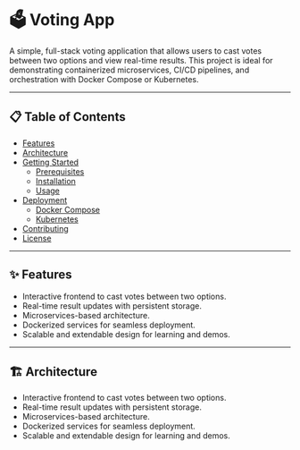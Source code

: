 # 🗳️ Voting App

A simple, full-stack voting application that allows users to cast votes between two options and view real-time results. This project is ideal for demonstrating containerized microservices, CI/CD pipelines, and orchestration with Docker Compose or Kubernetes.

---

## 📋 Table of Contents

- [Features](#features)
- [Architecture](#architecture)
- [Getting Started](#getting-started)
  - [Prerequisites](#prerequisites)
  - [Installation](#installation)
  - [Usage](#usage)
- [Deployment](#deployment)
  - [Docker Compose](#docker-compose)
  - [Kubernetes](#kubernetes)
- [Contributing](#contributing)
- [License](#license)

---

## ✨ Features

- Interactive frontend to cast votes between two options.
- Real-time result updates with persistent storage.
- Microservices-based architecture.
- Dockerized services for seamless deployment.
- Scalable and extendable design for learning and demos.

---

## 🏗️ Architecture

- Interactive frontend to cast votes between two options.
- Real-time result updates with persistent storage.
- Microservices-based architecture.
- Dockerized services for seamless deployment.
- Scalable and extendable design for learning and demos.
